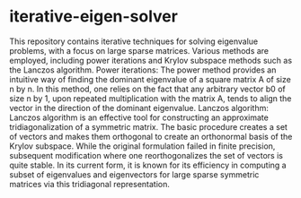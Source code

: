 # iterative-eigen-solver
This repository contains iterative techniques for solving eigenvalue problems, with a focus on large sparse matrices. Various methods are employed, including power iterations and Krylov subspace methods such as the Lanczos algorithm.
Power iterations: The power method provides an intuitive way of finding the dominant eigenvalue of a
square matrix A of size n by n. In this method, one relies on the fact that any arbitrary vector
b0 of size n by 1, upon repeated multiplication with the matrix A, tends to align the vector
in the direction of the dominant eigenvalue.
Lanczos algorithm: Lanczos algorithm is an effective tool for constructing an approximate tridiagonalization of a
symmetric matrix. The basic procedure creates a set of vectors and makes them orthogonal
to create an orthonormal basis of the Krylov subspace. While the original formulation failed
in finite precision, subsequent modification where one reorthogonalizes the set of vectors
is quite stable. In its current form, it is known for its efficiency in computing a subset
of eigenvalues and eigenvectors for large sparse symmetric matrices via this tridiagonal
representation.

